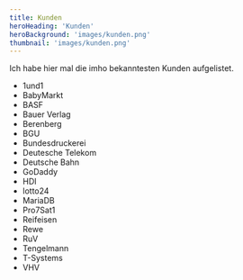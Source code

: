 ```yaml
---
title: Kunden
heroHeading: 'Kunden'
heroBackground: 'images/kunden.png'
thumbnail: 'images/kunden.png'
---
```


Ich habe hier mal die imho bekanntesten Kunden aufgelistet.









* 1und1
* BabyMarkt
* BASF
* Bauer Verlag
* Berenberg
* BGU
* Bundesdruckerei
* Deutesche Telekom
* Deutsche Bahn
* GoDaddy
* HDI
* lotto24
* MariaDB
* Pro7Sat1
* Reifeisen
* Rewe
* RuV
* Tengelmann
* T-Systems
* VHV


